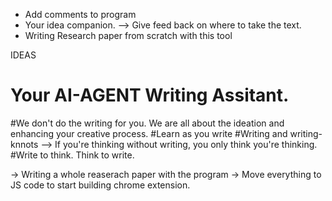 - Add comments to program
- Your idea companion. --> Give feed back on where to take the text. 
- Writing Research paper from scratch with this tool

IDEAS

# Your AI-AGENT Writing Assitant.
#We don't do the writing for you. We are all about the ideation and enhancing your creative process.
#Learn as you write
#Writing and writing-knnots --> If you're thinking without writing, you only think you're thinking.
#Write to think. Think to write. 

-> Writing a whole reaserach paper with the program
-> Move everything to JS code to start building chrome extension.
